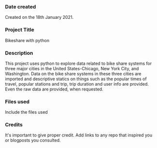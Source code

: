 ### Date created
Created on the 18th January 2021.

### Project Title
Bikeshare with python

### Description
This project uses python to explore data related to bike share systems for three major cities in the
United States-Chicago, New York City, and Washington. Data on the bike share systems in these three
cities are imported and descriptive statics on things such as the popular times of travel, popular stations and 
trip, trip duration and user info are provided. Even the raw data are provided, when requested. 


### Files used
Include the files used

### Credits
It's important to give proper credit. Add links to any repo that inspired you or blogposts you consulted.

